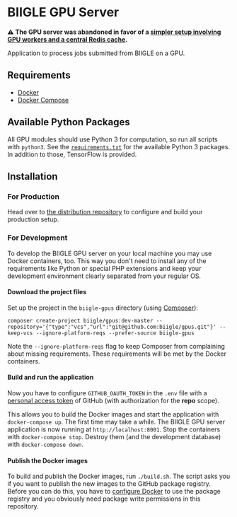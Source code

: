 # BIIGLE GPU Server

**:warning: The GPU server was abandoned in favor of a [simpler setup involving GPU workers and a central Redis cache](https://biigle-admin-documentation.readthedocs.io/gpu/#remote-host-gpu).**

Application to process jobs submitted from BIIGLE on a GPU.

## Requirements

- [Docker](https://docs.docker.com/install/)
- [Docker Compose](https://docs.docker.com/compose/install/)

## Available Python Packages

All GPU modules should use Python 3 for computation, so run all scripts with `python3`. See the [`requirements.txt`](.docker/requirements.txt) for the available Python 3 packages. In addition to those, TensorFlow is provided.

## Installation

### For Production

Head over to [the distribution repository](https://github.com/biigle/gpus-distribution) to configure and build your production setup.

### For Development

To develop the BIIGLE GPU server on your local machine you may use Docker containers, too. This way you don't need to install any of the requirements like Python or special PHP extensions and keep your development environment clearly separated from your regular OS.

#### Download the project files

Set up the project in the `biigle-gpus` directory (using [Composer](https://getcomposer.org/doc/00-intro.md)):

```
composer create-project biigle/gpus:dev-master --repository='{"type":"vcs","url":"git@github.com:biigle/gpus.git"}' --keep-vcs --ignore-platform-reqs --prefer-source biigle-gpus
```

Note the `--ignore-platform-reqs` flag to keep Composer from complaining about missing requirements. These requirements will be met by the Docker containers.

#### Build and run the application

Now you have to configure `GITHUB_OAUTH_TOKEN` in the `.env` file with a [personal access token](https://help.github.com/articles/creating-a-personal-access-token-for-the-command-line/) of GitHub (with authorization for the **repo** scope).

This allows you to build the Docker images and start the application with `docker-compose up`. The first time may take a while. The BIIGLE GPU server application is now running at `http://localhost:8001`. Stop the containers with `docker-compose stop`. Destroy them (and the development database) with `docker-compose down`.


#### Publish the Docker images

To build and publish the Docker images, run `./build.sh`. The script asks you if you want to publish the new images to the GitHub package registry. Before you can do this, you have to [configure Docker](https://help.github.com/en/articles/configuring-docker-for-use-with-github-package-registry) to use the package registry and you obviously need package write permissions in this repository.
